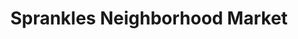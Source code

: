 ---
title: "Sprankles Neighborhood Market"
url: /kittanning/sprankles-neighborhood-market/
shop: Supermarkt
---
